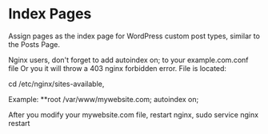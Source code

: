 # Index Pages
Assign pages as the index page for WordPress custom post types, similar to the Posts Page.

Nginx users, don't forget to add autoindex on; to your example.com.conf file Or you it will throw a 403 nginx forbidden error. 
File is located:

cd /etc/nginx/sites-available,

Example:
 **root /var/www/mywebsite.com;
  autoindex on;

After you modify your mywebsite.com file, restart nginx,
sudo service nginx restart
